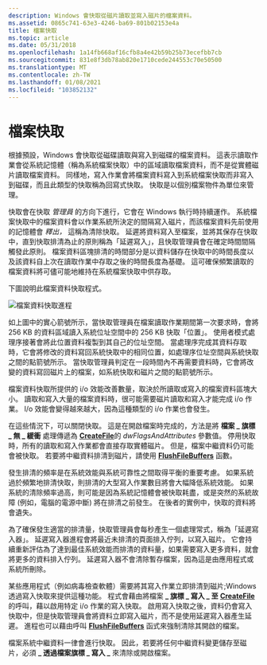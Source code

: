 ```yaml
---
description: Windows 會快取從磁片讀取並寫入磁片的檔案資料。
ms.assetid: 0865c741-63e3-4246-ba69-801b02153e4a
title: 檔案快取
ms.topic: article
ms.date: 05/31/2018
ms.openlocfilehash: 1a14fb668af16cfb8a4e42b59b25b73ecefbb7cb
ms.sourcegitcommit: 831e8f3db78ab820e1710cede244553c70e50500
ms.translationtype: MT
ms.contentlocale: zh-TW
ms.lasthandoff: 01/08/2021
ms.locfileid: "103852132"
---
```

# <a name="file-caching"></a>檔案快取

根據預設，Windows 會快取從磁碟讀取與寫入到磁碟的檔案資料。 這表示讀取作業會從系統記憶體（稱為系統檔案快取）中的區域讀取檔案資料，而不是從實體磁片讀取檔案資料。 同樣地，寫入作業會將檔案資料寫入到系統檔案快取而非寫入到磁碟，而且此類型的快取稱為回寫式快取。 快取是以個別檔案物件為單位來管理。

快取會在快取 *管理員* 的方向下進行，它會在 Windows 執行時持續運作。 系統檔案快取中的檔案資料會以作業系統所決定的間隔寫入磁片，而該檔案資料先前使用的記憶體會 *釋出，* 這稱為清除快取。 延遲將資料寫入至檔案，並將其保存在快取中，直到快取排清為止的原則稱為「延遲寫入」，且快取管理員會在確定時間間隔觸發此原則。 檔案資料區塊排清的時間部分是以資料儲存在快取中的時間長度以及該資料自上次在讀取作業中存取之後的時間長度為基礎。 這可確保頻繁讀取的檔案資料將可儘可能地維持在系統檔案快取中供存取。

下圖說明此檔案資料快取程式。

![檔案資料快取進程](images/fig3.png)

如上圖中的實心箭號所示，當快取管理員在檔案讀取作業期間第一次要求時，會將 256 KB 的資料區域讀入系統位址空間中的 256 KB 快取「位置」。 使用者模式處理序接著會將此位置資料複製到其自己的位址空間。 當處理序完成其資料存取時，它會將修改的資料寫回系統快取中的相同位置，如處理序位址空間與系統快取之間的點箭號所示。 當快取管理員判定在一段時間內不再需要資料時，它會將改變的資料寫回磁片上的檔案，如系統快取和磁片之間的點箭號所示。

檔案資料快取所提供的 i/o 效能改善數量，取決於所讀取或寫入的檔案資料區塊大小。 讀取和寫入大量的檔案資料時，很可能需要磁片讀取和寫入才能完成 i/o 作業。 I/o 效能會變得越來越大，因為這種類型的 i/o 作業也會發生。

在這些情況下，可以關閉快取。 這是在開啟檔案時完成的，方法是將 **檔案 \_ 旗標 \_ 無 \_ 緩衝** 處理傳遞為 [**CreateFile**](/windows/desktop/api/FileAPI/nf-fileapi-createfilea)的 *dwFlagsAndAttributes* 參數值。 停用快取時，所有的讀取和寫入作業都會直接存取實體磁片。 但是，檔案中繼資料仍可能會被快取。 若要將中繼資料排清到磁片，請使用 [**FlushFileBuffers**](/windows/desktop/api/FileAPI/nf-fileapi-flushfilebuffers) 函數。

發生排清的頻率是在系統效能與系統可靠性之間取得平衡的重要考慮。 如果系統過於頻繁地排清快取，則排清的大型寫入作業數目將會大幅降低系統效能。 如果系統的清除頻率過高，則可能是因為系統記憶體會被快取耗盡，或是突然的系統故障 (例如，電腦的電源中斷) 將在排清之前發生。 在後者的實例中，快取的資料將會遺失。

為了確保發生適當的排清量，快取管理員會每秒產生一個處理常式，稱為「延遲寫入器」。 延遲寫入器進程會將最近未排清的頁面排入佇列，以寫入磁片。 它會持續重新評估為了達到最佳系統效能而排清的資料量，如果需要寫入更多資料，就會將更多的資料排入佇列。 延遲寫入器不會清除暫存檔案，因為這是由應用程式或系統所刪除。

某些應用程式（例如病毒檢查軟體）需要將其寫入作業立即排清到磁片;Windows 透過寫入快取來提供這種功能。 程式會藉由將檔案 **\_ 旗標 \_ 寫入 \_ 至** [**CreateFile**](/windows/desktop/api/FileAPI/nf-fileapi-createfilea)的呼叫，藉以啟用特定 i/o 作業的寫入快取。 啟用寫入快取之後，資料仍會寫入快取中，但是快取管理員會將資料立即寫入磁片，而不是使用延遲寫入器產生延遲。 進程也可以藉由呼叫 [**FlushFileBuffers**](/windows/desktop/api/FileAPI/nf-fileapi-flushfilebuffers) 函式來強制清除其開啟的檔案。

檔案系統中繼資料一律會進行快取。 因此，若要將任何中繼資料變更儲存至磁片，必須 **\_ 透過檔案旗標 \_ 寫入 \_** 來清除或開啟檔案。

 

 



